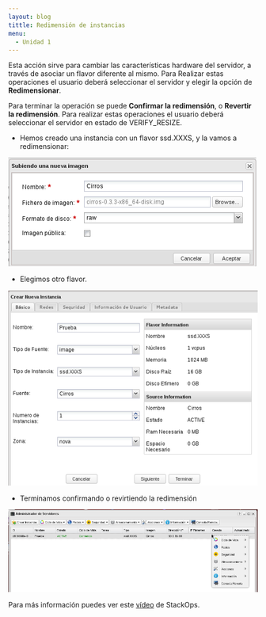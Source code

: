 ```yaml
---
layout: blog
tittle: Redimensión de instancias
menu:
  - Unidad 1
---
```


Esta acción sirve para cambiar las características hardware del servidor, a través de asociar un flavor diferente al mismo. Para Realizar estas operaciones el usuario deberá seleccionar el servidor y elegir la opción de **Redimensionar**.

Para terminar la operación se puede **Confirmar la redimensión**, o **Revertir la redimensión**. Para realizar estas operaciones el usuario deberá seleccionar el servidor en estado de VERIFY_RESIZE.

* Hemos creado una instancia con un flavor ssd.XXXS, y la vamos a redimensionar:

![redimension](img/demo1_1.png)

* Elegimos otro flavor.

![redimension](img/demo1_2.png)

* Terminamos confirmando o revirtiendo la redimensión

![redimension](img/demo1_3.png)

Para más información puedes ver este [vídeo](https://www.youtube.com/watch?v=p-kNbawLd2U) de StackOps.

